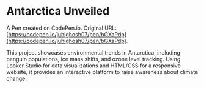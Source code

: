# Antarctica Unveiled

A Pen created on CodePen.io. Original URL: [https://codepen.io/juhighosh07/pen/bGXaPdp](https://codepen.io/juhighosh07/pen/bGXaPdp).

This project showcases environmental trends in Antarctica, including penguin populations, ice mass shifts, and ozone level tracking. Using Looker Studio for data visualizations and HTML/CSS for a responsive website, it provides an interactive platform to raise awareness about climate change.
